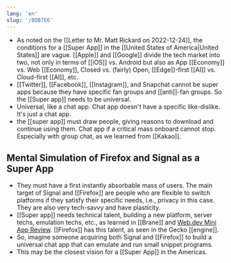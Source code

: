 ```yaml
---
lang: 'en'
slug: '/8DB7E6'
---
```


- As noted on the [[Letter to Mr. Matt Rickard on 2022-12-24]], the conditions for a [[Super App]] in the [[United States of America|United States]] are vague. [[Apple]] and [[Google]] divide the tech market into two, not only in terms of [[iOS]] vs. Android but also as App [[Economy]] vs. Web [[Economy]], Closed vs. (fairly) Open, [[Edge]]-first [[AI]] vs. Cloud-first [[AI]], etc.
- [[Twitter]], [[Facebook]], [[Instagram]], and Snapchat cannot be super apps because they have specific fan groups and [[anti]]-fan groups. So the [[Super app]] needs to be universal.
- Universal, like a chat app. Chat app doesn't have a specific like-dislike. It's just a chat app.
- the [[super app]] must draw people, giving reasons to download and continue using them. Chat app if a critical mass onboard cannot stop. Especially with group chat, as we learned from [[Kakao]].

## Mental Simulation of Firefox and Signal as a Super App

- They must have a first instantly absorbable mass of users. The main target of Signal and [[Firefox]] are people who are flexible to switch platforms if they satisfy their specific needs, i.e., privacy in this case. They are also very tech-savvy and have plasticity.
- [[Super app]] needs technical talent, building a new platform, server techs, emulation techs, etc., as learned in [[Brane]] and [Web.dev Mini App Review](https://web.dev/mini-apps/). [[Firefox]] has this talent, as seen in the Gecko [[engine]].
- So, imagine someone acquiring both Signal and [[Firefox]] to build a universal chat app that can emulate and run small snippet programs.
- This may be the closest vision for a [[Super App]] in the Americas.
